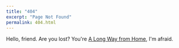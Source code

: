 ```yaml
---
title: "404"
excerpt: "Page Not Found"
permalink: 404.html
---
```


Hello, friend. Are you lost? You're [A Long Way from Home](https://open.spotify.com/track/6mrIAfMmlZz27SoYooerHv?si=7c5415255a20451d), I'm afraid. 


